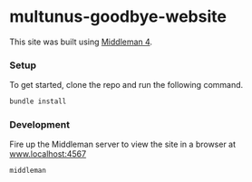 # multunus-goodbye-website

This site was built using [Middleman 4](https://middlemanapp.com/).

### Setup

To get started, clone the repo and run the following command.

```sh 
bundle install
```

### Development

Fire up the Middleman server to view the site in a browser at www.localhost:4567

```sh
middleman
```